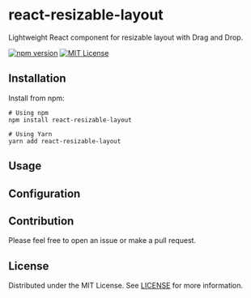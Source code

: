 # react-resizable-layout

Lightweight React component for resizable layout with Drag and Drop.

[![npm version](https://badge.fury.io/js/react-resizable-layout.svg)](http://badge.fury.io/js/react-resizable-layout)
[![MIT License](http://img.shields.io/badge/license-MIT-blue.svg?style=flat)](LICENSE)

## Installation
Install from npm:
```
# Using npm
npm install react-resizable-layout

# Using Yarn
yarn add react-resizable-layout
```

## Usage

## Configuration

## Contribution
Please feel free to open an issue or make a pull request.

## License
Distributed under the MIT License. See [LICENSE](./LICENSE) for more information.
